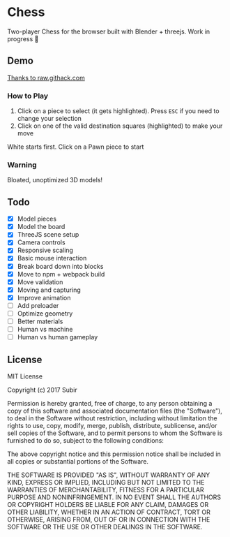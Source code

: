 # Chess
Two-player Chess for the browser built with Blender + threejs.
Work in progress :construction:

## Demo
[Thanks to raw.githack.com](https://rawcdn.githack.com/schowdhuri/chess/dc5491815f277abd41f47ef5a7831cd5e4bbcfcd/index.html)

### How to Play

1. Click on a piece to select (it gets highlighted). Press `ESC` if you need to change your selection
2. Click on one of the valid destination squares (highlighted) to make your move

White starts first. Click on a Pawn piece to start

### Warning
Bloated, unoptimized 3D models!

## Todo
- [x] Model pieces
- [x] Model the board
- [x] ThreeJS scene setup
- [x] Camera controls
- [x] Responsive scaling
- [x] Basic mouse interaction
- [x] Break board down into blocks
- [x] Move to npm + webpack build
- [x] Move validation
- [x] Moving and capturing
- [x] Improve animation
- [ ] Add preloader
- [ ] Optimize geometry
- [ ] Better materials
- [ ] Human vs machine
- [ ] Human vs human gameplay

## License

MIT License

Copyright (c) 2017 Subir

Permission is hereby granted, free of charge, to any person obtaining a copy
of this software and associated documentation files (the "Software"), to deal
in the Software without restriction, including without limitation the rights
to use, copy, modify, merge, publish, distribute, sublicense, and/or sell
copies of the Software, and to permit persons to whom the Software is
furnished to do so, subject to the following conditions:

The above copyright notice and this permission notice shall be included in all
copies or substantial portions of the Software.

THE SOFTWARE IS PROVIDED "AS IS", WITHOUT WARRANTY OF ANY KIND, EXPRESS OR
IMPLIED, INCLUDING BUT NOT LIMITED TO THE WARRANTIES OF MERCHANTABILITY,
FITNESS FOR A PARTICULAR PURPOSE AND NONINFRINGEMENT. IN NO EVENT SHALL THE
AUTHORS OR COPYRIGHT HOLDERS BE LIABLE FOR ANY CLAIM, DAMAGES OR OTHER
LIABILITY, WHETHER IN AN ACTION OF CONTRACT, TORT OR OTHERWISE, ARISING FROM,
OUT OF OR IN CONNECTION WITH THE SOFTWARE OR THE USE OR OTHER DEALINGS IN THE
SOFTWARE.
